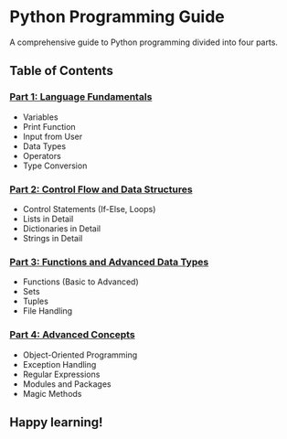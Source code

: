 # Python Programming Guide

A comprehensive guide to Python programming divided into four parts.

## Table of Contents

### [Part 1: Language Fundamentals](part1-fundamentals.md)
- Variables
- Print Function
- Input from User
- Data Types
- Operators
- Type Conversion

### [Part 2: Control Flow and Data Structures](part2-control-and-data.md)
- Control Statements (If-Else, Loops)
- Lists in Detail
- Dictionaries in Detail
- Strings in Detail

### [Part 3: Functions and Advanced Data Types](part3-functions-and-data.md)
- Functions (Basic to Advanced)
- Sets
- Tuples
- File Handling

### [Part 4: Advanced Concepts](part4-advanced-concepts.md)
- Object-Oriented Programming
- Exception Handling
- Regular Expressions
- Modules and Packages
- Magic Methods

## Happy learning!